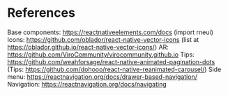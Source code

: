 # References 
Base components: https://reactnativeelements.com/docs  (import rneui)
Icons: https://github.com/oblador/react-native-vector-icons (list at https://oblador.github.io/react-native-vector-icons/)
AR: https://github.com/ViroCommunity/virocommunity.github.io
Tips: https://github.com/weahforsage/react-native-animated-pagination-dots
(Tips: https://github.com/dohooo/react-native-reanimated-carousel/)
Side menu: https://reactnavigation.org/docs/drawer-based-navigation/
Navigation: https://reactnavigation.org/docs/navigating
